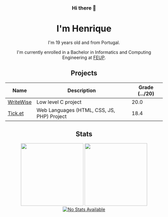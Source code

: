 <div align="center">
  
  ### Hi there 👋
  # I'm Henrique

  I'm 19 years old and from Portugal.
  
  I'm currently enrolled in a Bachelor in Informatics and Computing Engineering at [FEUP](https://sigarra.up.pt/feup/pt/web_page.Inicial).
  
  ## Projects
  
  <table>
    <thead>
      <tr>
        <th>Name</th>
        <th>Description</th>
        <th>Grade (.../20)</th>
      </tr>
    </thead>
    <tbody>
      <tr>
        <td><a href="https://github.com/HenriqueCaridade/WriteWise"> WriteWise </a></td>
        <td> Low level C project </td>
        <td> 20.0 </td>
      </tr>
      <tr>
        <td><a href="https://github.com/HenriqueCaridade/TicketManager"> Tick.et </a></td>
        <td> Web Languages (HTML, CSS, JS, PHP) Project </td>
        <td> 18.4 </td>
      </tr>
    </tbody>
  </table>
  
  ## Stats
  
  <div align="center">
    <img height="200em" src="https://github-readme-stats.vercel.app/api?username=HenriqueCaridade&show_icons=true&include_all_commits=true&count_private=true&theme=dark"/>
    <img height="200em" src="https://github-readme-stats.vercel.app/api/top-langs/?username=HenriqueCaridade&langs_count=5&layout=donut&theme=dark"/><br>
    <!-- Streak Stats <img height="200em" src="https://github-readme-streak-stats.herokuapp.com/?user=HenriqueCaridade&count_private=true&theme=dark"> -->
  </div>
  <a href="https://leetcode.com/HenriqueCaridade">
    <img alt="No Stats Available" src="https://leetcard.jacoblin.cool/HenriqueCaridade?theme=dark">
  </a>
</div>
